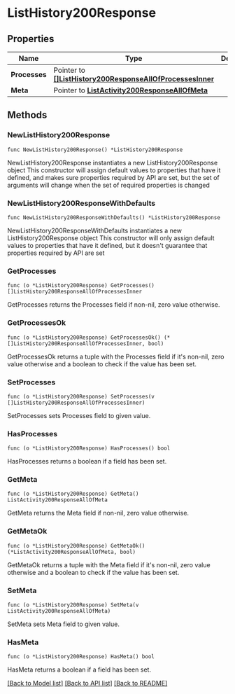 # ListHistory200Response

## Properties

Name | Type | Description | Notes
------------ | ------------- | ------------- | -------------
**Processes** | Pointer to [**[]ListHistory200ResponseAllOfProcessesInner**](ListHistory200ResponseAllOfProcessesInner.md) |  | [optional] 
**Meta** | Pointer to [**ListActivity200ResponseAllOfMeta**](ListActivity200ResponseAllOfMeta.md) |  | [optional] 

## Methods

### NewListHistory200Response

`func NewListHistory200Response() *ListHistory200Response`

NewListHistory200Response instantiates a new ListHistory200Response object
This constructor will assign default values to properties that have it defined,
and makes sure properties required by API are set, but the set of arguments
will change when the set of required properties is changed

### NewListHistory200ResponseWithDefaults

`func NewListHistory200ResponseWithDefaults() *ListHistory200Response`

NewListHistory200ResponseWithDefaults instantiates a new ListHistory200Response object
This constructor will only assign default values to properties that have it defined,
but it doesn't guarantee that properties required by API are set

### GetProcesses

`func (o *ListHistory200Response) GetProcesses() []ListHistory200ResponseAllOfProcessesInner`

GetProcesses returns the Processes field if non-nil, zero value otherwise.

### GetProcessesOk

`func (o *ListHistory200Response) GetProcessesOk() (*[]ListHistory200ResponseAllOfProcessesInner, bool)`

GetProcessesOk returns a tuple with the Processes field if it's non-nil, zero value otherwise
and a boolean to check if the value has been set.

### SetProcesses

`func (o *ListHistory200Response) SetProcesses(v []ListHistory200ResponseAllOfProcessesInner)`

SetProcesses sets Processes field to given value.

### HasProcesses

`func (o *ListHistory200Response) HasProcesses() bool`

HasProcesses returns a boolean if a field has been set.

### GetMeta

`func (o *ListHistory200Response) GetMeta() ListActivity200ResponseAllOfMeta`

GetMeta returns the Meta field if non-nil, zero value otherwise.

### GetMetaOk

`func (o *ListHistory200Response) GetMetaOk() (*ListActivity200ResponseAllOfMeta, bool)`

GetMetaOk returns a tuple with the Meta field if it's non-nil, zero value otherwise
and a boolean to check if the value has been set.

### SetMeta

`func (o *ListHistory200Response) SetMeta(v ListActivity200ResponseAllOfMeta)`

SetMeta sets Meta field to given value.

### HasMeta

`func (o *ListHistory200Response) HasMeta() bool`

HasMeta returns a boolean if a field has been set.


[[Back to Model list]](../README.md#documentation-for-models) [[Back to API list]](../README.md#documentation-for-api-endpoints) [[Back to README]](../README.md)


